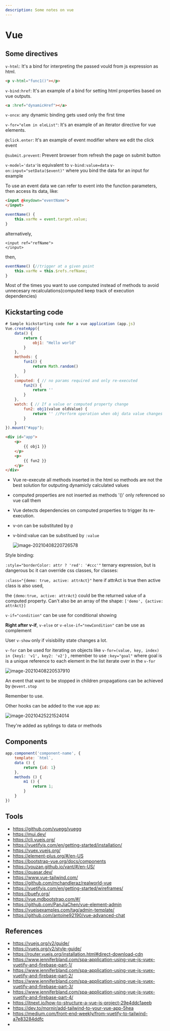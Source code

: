 ```yaml
---
description: Some notes on vue
---
```


# Vue

## Some directives

`v-html`: It's a bind for interpreting the passed vould from js expression as html.

```html
<p v-html="func1()"></p>
```



`v-bind:href`: It's an example of a bind for setting html properties based on vue outputs.

```html
<a :href="dynamicHref"></a>
```

`v-once`: any dynamic binding gets used only the first time

`v-for="elem in eleList"`: It's an example of an iterator directive for vue elements.

`@click.enter`: It's an example of event modifier where we edit the click event

`@submit.prevent`: Prevent browser from refresh the page on submit button

`v-model='data'`is equivalent to `v-bind:value=data` `v-on:input="setData($event)"` where you bind the data for an input for example

To use an event data we can refer to event into the function parameters, then access its data, like:

```html
<input @keydown="eventName">
</input>
```

```js
eventName() {
	this.varMe = event.target.value;
}
```

alternatively,

```vue
<input ref="refName">
</input>
```

then,

```js
eventName() {//trigger at a given point
	this.varMe = this.$refs.refName;
}
```



Most of the times you want to use computed instead of methods to avoid unnecesary recalculations(computed keep track of execution dependencies)

## Kickstarting code

```javascript
# Sample kickstarting code for a vue application (app.js)
Vue.createApp({
    data() {
        return {
            obj1: "Hello world"
        }
    },
    methods: {
        fun1() {
            return Math.random()
        }
    },
    computed: { // no params required and only re-executed 
        fun2() {
            return ''
        }
    },
    watch: { // If a value or computed property change
        fun2: obj1(value oldValue) {
            return '' //Perform operation when obj data value changes
        }
    }
}).mount("#app");
```

```html
<div id="app">
    <p>
        {{ obj1 }}
    </p>
    <p>
        {{ fun2 }}
    </p>
</div>
```

- Vue re-execute all methods inserted in the html so methods are not the best solution for outputing dynamicly calculated values

- computed properties are not inserted as methods '()' only referenced so vue call them

- Vue detects dependencies on computed properties to trigger its re-execution.

- v-on  can be substituted by `@`

- v-bind:value can be substitued by `:value`

  ![image-20210408220726578](/home/w/.config/Typora/typora-user-images/image-20210408220726578.png)



Style binding:

`:style="borderColor: attr ? 'red': '#ccc'"` ternary expression, but is dangerous bc it can override css classes, for classes:

`:class="{demo: true, active: attrAct}"` here if attrAct is true then active class is also used,

the `{demo:true, active: attrAct}` could be the returned value of a computed property. Can't also be an array of the shape: `['demo', {active: attrAct}]`



`v-if="condition"` can be use for conditional showing

**Right after v-if**,  `v-else` or `v-else-if="newCondition"` can be use as complement



User `v-show` only if visisbility state changes a lot.



`v-for` can be used for iterating on objects like `v-for=(value, key, index) in {key1: 'v1', key2: 'v2'}` , remember to use `:key="goal"` where goal is is a unique reference to each element in the list iterate over in the `v-for`

![image-20210408220537910](/home/w/.config/Typora/typora-user-images/image-20210408220537910.png)

An event that want to be stopped in children propagations can be achieved by `@event.stop`

Remember to use.



Other hooks can be added to the vue app as:

![image-20210425221524014](/home/w/.config/Typora/typora-user-images/image-20210425221524014.png)

They're added as syblings to data or methods

## Components

```js
app.component('component-name', {
    template: `html`,
    data () {
        return {id: 1}
    },
    methods () {
        m1 () {
            return 1;
        }
    }
})
```



## Tools

- https://github.com/vuegg/vuegg
- https://mui.dev/
- https://cli.vuejs.org/
- https://vuetifyjs.com/en/getting-started/installation/
- https://vuex.vuejs.org/
- https://element-plus.org/#/en-US
- https://bootstrap-vue.org/docs/components
- https://youzan.github.io/vant/#/en-US/
- https://quasar.dev/
- https://www.vue-tailwind.com/
- https://github.com/mchandleraz/realworld-vue
- https://vuetifyjs.com/en/getting-started/wireframes/
- https://buefy.org/
- https://vue.mdbootstrap.com/#/
- https://github.com/PanJiaChen/vue-element-admin
- https://vuejsexamples.com/tag/admin-template/
- https://github.com/antoine92190/vue-advanced-chat

## References

- https://vuejs.org/v2/guide/
- https://vuejs.org/v2/style-guide/
- https://router.vuejs.org/installation.html#direct-download-cdn
- https://www.jenniferbland.com/spa-application-using-vue-js-vuex-vuetify-and-firebase-part-1/
- https://www.jenniferbland.com/spa-application-using-vue-js-vuex-vuetify-and-firebase-part-2/
- https://www.jenniferbland.com/spa-application-using-vue-js-vuex-vuetify-and-firebase-part-3/
- https://www.jenniferbland.com/spa-application-using-vue-js-vuex-vuetify-and-firebase-part-4/
- https://itnext.io/how-to-structure-a-vue-js-project-29e4ddc1aeeb
- https://dev.to/mornir/add-tailwind-to-your-vue-app-5hea
- https://medium.com/front-end-weekly/from-vuetify-to-tailwind-a7e83284ddfc
- 